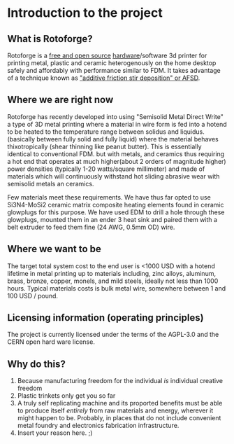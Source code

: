 # Introduction to the project

## What is Rotoforge?
Rotoforge is a [free and open source](https://en.wikipedia.org/wiki/Free_and_open-source_software) [hardware](https://en.wikipedia.org/wiki/Open-source_hardware)/software 3d printer for printing metal, plastic and ceramic heterogenously on the home desktop safely and affordably with performance similar to FDM. It takes advantage of a technique known as ["additive friction stir deposition" or AFSD](https://en.wikipedia.org/wiki/Friction_stir_processing).

## Where we are right now
Rotoforge has recently developed into using "Semisolid Metal Direct Write" a type of 3D metal printing where a material in wire form is fed into a hotend to be heated to the temperature range between solidus and liquidus. (basically between fully solid and fully liquid) where the material behaves thixotropically (shear thinning like peanut butter). This is essentially identical to conventional FDM. but with metals, and ceramics thus requiring a hot end that operates at much higher(about 2 orders of magnitude higher) power densities (typically 1-20 watts/square millimeter) and made of materials which will continuously withstand hot sliding abrasive wear with semisolid metals an ceramics.

Few materials meet these requirements. We have thus far opted to use Si3N4-MoSi2 ceramic matrix composite heating elements found in ceramic glowplugs for this purpose. We have used EDM to drill a hole through these glowplugs, mounted them in an ender 3 heat sink and paired them with a belt extruder to feed them fine (24 AWG, 0.5mm OD) wire. 

## Where we want to be
The target total system cost to the end user is <1000 USD with a hotend lifetime in metal printing up to materials including, zinc alloys, aluminum, brass, bronze, copper, monels, and mild steels, ideally not less than 1000 hours. Typical materials costs is bulk metal wire, somewhere between 1 and 100 USD / pound.

## Licensing information (operating principles)
The project is currently licensed under the terms of the AGPL-3.0 and the CERN open hard ware license.

## Why do this? 
1. Because manufacturing freedom for the individual *is* individual creative freedom
2. Plastic trinkets only get you so far
3. A truly self replicating machine and its proported benefits must be able to produce itself *entirely* from raw materials and energy, wherever it might happen to be. Probably, in places that do not include convenient metal foundry and electronics fabrication infrastructure. 
4. Insert your reason here. ;)